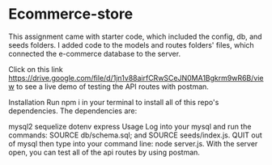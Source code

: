 # Ecommerce-store
This assignment came with starter code, which included the config, db, and seeds folders. I added code to the models and routes folders' files, which connected the e-commerce database to the server.

Click on this link https://drive.google.com/file/d/1jn1v88airfCRwSCeJN0MA1Bgkrm9wR6B/view to see a live demo of testing the API routes with postman.

Installation
Run npm i in your terminal to install all of this repo's dependencies. The dependencies are:

mysql2
sequelize
dotenv
express
Usage
Log into your mysql and run the commands: SOURCE db/schema.sql; and SOURCE seeds/index.js.
QUIT out of mysql then type into your command line: node server.js.
With the server open, you can test all of the api routes by using postman.
